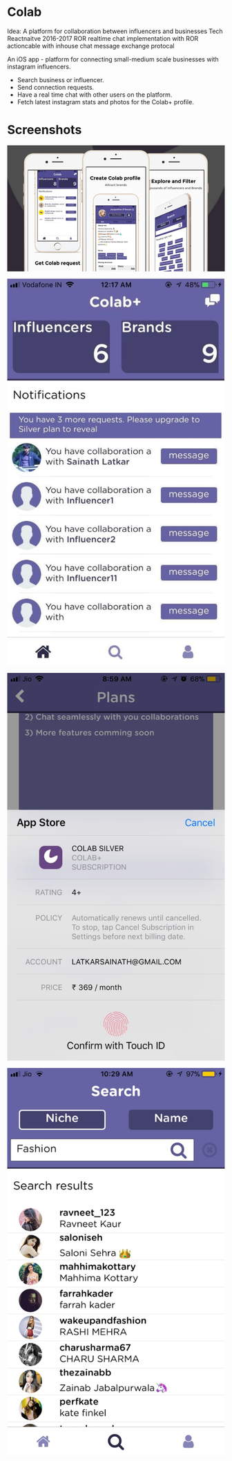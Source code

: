 # Colab
Idea: A platform for collaboration between influencers and businesses Tech Reactnaitve 2016-2017 ROR realtime chat implementation with ROR actioncable with inhouse chat message exchange protocal 


An iOS app - platform for connecting small-medium scale businesses with instagram influencers.
- Search business or influencer.
- Send connection requests.
- Have a real time chat with other users on the platform. 
- Fetch latest instagram stats and photos for the Colab+ profile.


# Screenshots 
![demo](https://github.com/sainath13/Colab/blob/sainath/blob/demo.jpeg?raw=true)

![feedpage](https://github.com/sainath13/Colab/blob/sainath/blob/feedpage.jpeg)

![Freemium](https://github.com/sainath13/Colab/blob/sainath/blob/freemiummodel.jpeg)

![Search](https://github.com/sainath13/Colab/blob/sainath/blob/search.jpeg)
